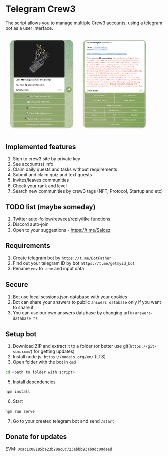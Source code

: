 # Telegram Crew3

The script allows you to manage multiple Crew3 accounts, using a telegram bot as a user interface.

<div style="display:flex">
  <img src="promo1.png" width="40%" style="border-radius: 15px; margin: 15px" alt="Promo 1" />
  <img src="promo2.png" width="40%" style="border-radius: 15px; margin: 15px" alt="Promo 1" />
</div>

## Implemented features
1) Sign to crew3 site by private key
2) See account(s) info
3) Claim daily quests and tasks without requirements
4) Submit and claim quiz and text quests
5) Invites/leaves communities
6) Check your rank and level
7) Search new communities by crew3 tags (NFT, Protocol, Startup and etc)

## TODO list (maybe someday)
1) Twitter auto-follow/retweet/reply/like functions
2) Discord auto-join
3) Open to your suggestions - https://t.me/Salcez

## Requirements
1) Create telegram bot by `https://t.me/BotFather`
2) Find out your telegram ID by bot `https://t.me/getmyid_bot`
3) Rename `env` to `.env` and input data

## Secure
1) Bot use local sessions.json database with your cookies
2) Bot can share your answers to public `answers database` only if you want to share it
3) You can use our own answers database by changing url in `answers-database.ts`

## Setup bot
1) Download ZIP and extract it to a folder (or better use git(`https://git-scm.com/`) for getting updates)
2) Install node.js: `https://nodejs.org/en/` (LTS)
4) Open folder with the bot in `cmd`
```bash
cd <path to folder with script>
```
5) Install dependencies
```bash
npm install
```
6) Start
```bash
npm run serve
```
7) Go to your created telegram bot and send `/start`

## Donate for updates
EVM: `0xac1c08185ba23b28ac0c723abbb93ab9dc00dead`